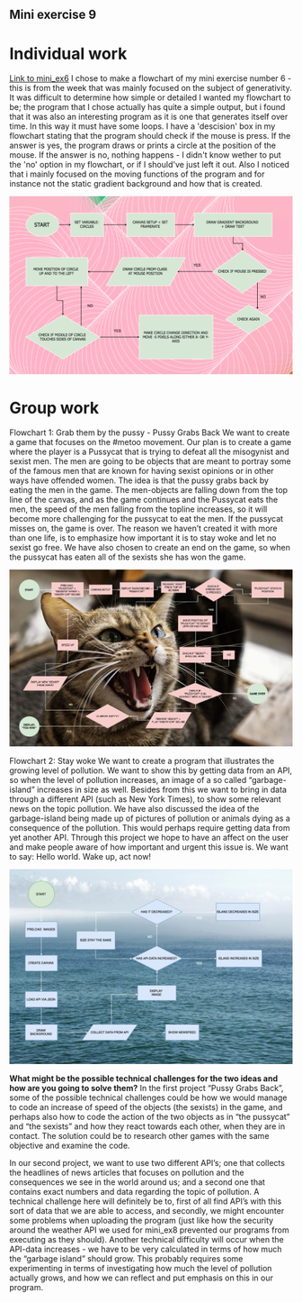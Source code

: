 ## Mini exercise 9

# **Individual work**

[Link to mini_ex6](https://github.com/sarapoulsen/Mini_ex/tree/master/mini_ex6)
I chose to make a flowchart of my mini exercise number 6 - this is from the week that was mainly focused on the subject of generativity. It was difficult to determine how simple or detailed I wanted my flowchart to be; the program that I chose actually has quite a simple output, but i found that it was also an interesting program as it is one that generates itself over time. In this way it must have some loops. I have a 'descision' box in my flowchart stating that the program should check if the mouse is press. If the answer is yes, the program draws or prints a circle at the position of the mouse. If the answer is no, nothing happens - I didn't know wether to put the 'no' option in my flowchart, or if I should've just left it out. Also I noticed that i mainly focused on the moving functions of the program and for instance not the static gradient background and how that is created.

![ScreenShot](https://github.com/sarapoulsen/Mini_ex/blob/master/mini_ex9/mini_ex6_flowchart.png)

# **Group work**

Flowchart 1: Grab them by the pussy - Pussy Grabs Back
We want to create a game that focuses on the #metoo movement. Our plan is to create a game where the player is a Pussycat that is trying to defeat all the misogynist and sexist men. The men are going to be objects that are meant to portray some of the famous men that are known for having sexist opinions or in other ways have offended women. The idea is that the pussy grabs back by eating the men in the game. The men-objects are falling down from the top line of the canvas, and as the game continues and the Pussycat eats the men, the speed of the men falling from the topline increases, so it will become more challenging for the pussycat to eat the men. If the pussycat misses on, the game is over. The reason we haven’t created it with more than one life, is to emphasize how important it is to stay woke and let no sexist go free. 
We have also chosen to create an end on the game, so when the pussycat has eaten all of the sexists she has won the game.

![ScreenShot](https://github.com/sarapoulsen/Mini_ex/blob/master/mini_ex9/pussycat_flowchart.png)

Flowchart 2: Stay woke
We want to create a program that illustrates the growing level of pollution. We want to show this by getting data from an API, so when the level of pollution increases, an image of a so called “garbage-island” increases in size as well. Besides from this we want to bring in data through a different API (such as New York Times), to show some relevant news on the topic pollution. We have also discussed the idea of the garbage-island being made up of pictures of pollution or animals dying as a consequence of the pollution. This would perhaps require getting data from yet another API. Through this project we hope to have an affect on the user and make people aware of how important and urgent this issue is. We want to say: Hello world. Wake up, act now!

![ScreenShot](https://github.com/sarapoulsen/Mini_ex/blob/master/mini_ex9/staywoke_flowchart.png)

**What might be the possible technical challenges for the two ideas and how are you going to solve them?**
In the first project “Pussy Grabs Back”, some of the possible technical challenges could be how we would manage to code an increase of speed of the objects (the sexists) in the game, and perhaps also how to code the action of the two objects as in “the pussycat” and “the sexists” and how they react towards each other, when they are in contact. The solution could be to research other games with the same objective and examine the code.

In our second project, we want to use two different API’s; one that collects the headlines of news articles that focuses on pollution and the consequences we see in the world around us; and a second one that contains exact numbers and data regarding the topic of pollution. A technical challenge here will definitely be to, first of all find API’s with this sort of data that we are able to access, and secondly, we might encounter some problems when uploading the program (just like how the security around the weather API we used for mini_ex8 prevented our programs from executing as they should). 
Another technical difficulty will occur when the API-data increases - we have to be very calculated in terms of how much the “garbage island” should grow. This probably requires some experimenting in terms of investigating how much the level of pollution actually grows, and how we can reflect and put emphasis on this in our program. 

